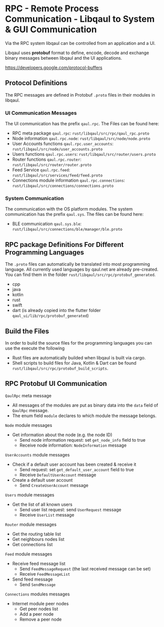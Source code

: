 # RPC - Remote Process Communication - Libqaul to System & GUI Communication

Via the RPC system libqaul can be controlled from an application and a UI.

Libqaul uses **protobuf** format to define, encode, decode and exchange binary 
messages between libqaul and the UI applications.

<https://developers.google.com/protocol-buffers>


## Protocol Definitions

The RPC messages are defined in Protobuf `.proto` files in their modules in libqaul.

### UI Communication Messages

The UI communication has the prefix `qaul.rpc`.
The Files can be found here:

* RPC meta package `qaul.rpc`: `rust/libqaul/src/rpc/qaul_rpc.proto`
* Node information `qaul.rpc.node`: `rust/libqaul/src/node/node.proto`
* User Accounts functions `qaul.rpc.user_accounts`: `rust/libqaul/src/node/user_accounts.proto`
* Users functions `qaul.rpc.users`: `rust/libqaul/src/router/users.proto`
* Router functions `qaul.rpc.router`: `rust/libqaul/src/router/router.proto`
* Feed Service `qaul.rpc.feed`: `rust/libqaul/src/services/feed/feed.proto`
* Connections module information `qaul.rpc.connections`: `rust/libqaul/src/connections/connections.proto`

### System Communication

The communication with the OS platform modules.
The system communication has the prefix `qaul.sys`.
The files can be found here:

* BLE communication `qaul.sys.ble`: `rust/libqaul/src/connections/ble/manager/ble.proto`

## RPC package Definitions For Different Programming Languages

The `.proto` files can automatically be translated into most programming language.
All currently used languages by qaul.net are already pre-created.
You can find them in the folder `rust/libqaul/src/rpc/protobuf_generated`.

* cpp
* java
* kotlin
* rust
* swift
* dart (is already copied into the flutter folder `qaul_ui/lib/rpc/protobuf_generated`)

## Build the Files

In order to build the source files for the programming languages you can use the execute the following

* Rust files are automatically builded when libqaul is built via cargo.
* Shell scripts to build files for Java, Kotlin & Dart can be found `rust/libqaul/src/rpc/protobuf_build_scripts`.


## RPC Protobuf UI Communication

`QaulRpc` meta message

* All messages of the modules are put as binary data into the `data` field of `QaulRpc` message.
* The enum field `module` declares to which module the message belongs.

`Node` module messages

* Get information about the node (e.g. the node ID)
  * Send node information request: set `get_node_info` field to true
  * Receive node information: `NodeInformation` message

`UserAccounts` module messages

* Check if a default user account has been created & receive it
  * Send request: set `get_default_user_account` field to true
  * Receive `DefaultUserAccount` message
* Create a default user account
  * Send `CreateUserAccount` message

`Users` module messages

* Get the list of all known users
  * Send user list request: send `UserRequest` message
  * Receive `UserList` message

`Router` module messages

* Get the routing table list
* Get neighbours nodes list
* Get connections list

`Feed` module messages

* Receive feed message list
  * Send `FeedMessageRequest` (the last received message can be set)
  * Receive `FeedMessageList`
* Send feed message
  * Send `SendMessage`

`Connections` modules messages

* Internet module peer nodes
  * Get peer nodes list
  * Add a peer node
  * Remove a peer node